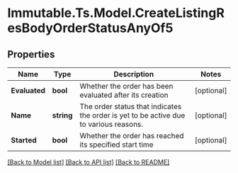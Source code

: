 # Immutable.Ts.Model.CreateListingResBodyOrderStatusAnyOf5

## Properties

Name | Type | Description | Notes
------------ | ------------- | ------------- | -------------
**Evaluated** | **bool** | Whether the order has been evaluated after its creation | [optional] 
**Name** | **string** | The order status that indicates the order is yet to be active due to various reasons. | [optional] 
**Started** | **bool** | Whether the order has reached its specified start time | [optional] 

[[Back to Model list]](../README.md#documentation-for-models) [[Back to API list]](../README.md#documentation-for-api-endpoints) [[Back to README]](../README.md)

